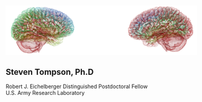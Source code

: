 
![brain_logo](static/Picture4.png)

## Steven Tompson, Ph.D

Robert J. Eichelberger Distinguished Postdoctoral Fellow  
U.S. Army Research Laboratory  